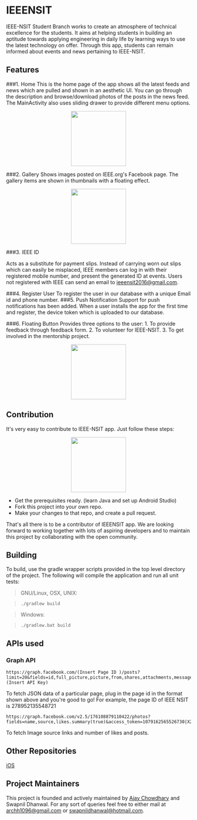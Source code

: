 # IEEENSIT


IEEE-NSIT Student Branch works to create an atmosphere of technical excellence for the students. It aims at helping students in building an aptitude towards applying engineering in daily life by learning ways to use the latest technology on offer. Through this app, students can remain informed about events and news pertaining to IEEE-NSIT.





Features
-------------
###1. Home 
This is the home page of the app shows all the latest feeds and news which are pulled and shown in an aesthetic UI. You can go through the description and browse/download photos of the posts in the news feed.
The MainActivity also uses sliding drawer to provide different menu options.
<p align="center">
<img src="https://cloud.githubusercontent.com/assets/19619541/22679498/aa1db278-ed28-11e6-949e-3a1b96640c8a.jpg" width="150" hieght="200"/>
</p>     
	

###2. Gallery
Shows images posted on IEEE.org\'s Facebook page. The gallery items are shown in thumbnails with a floating effect.
<p align="center">
<img src="https://cloud.githubusercontent.com/assets/19619541/22679492/a9f9686e-ed28-11e6-8f3f-bf8750758fa5.jpg" width="150" hieght="200"/>
</p>
###3.  IEEE ID

Acts as a substitute for payment slips. Instead of carrying worn out slips which can easily be misplaced, IEEE members can log in with their registered mobile number, and present the generated ID at events. Users not registered with IEEE can send an email to ieeensit2016@gmail.com.


###4. Register User
To register the user in our database with a unique Email id and phone number. 
###5. Push Notification
  Support for push notifications has been added. When a user installs the app for the first time and register, the device token which is uploaded to our database.


	
###6. Floating Button 
     Provides three options to the user:
        1. To provide feedback through feedback form.
	      2. To volunteer for IEEE-NSIT.
	      3. To get involved in the mentorship project.
   <p align="center">
<img src="https://cloud.githubusercontent.com/assets/19619541/22679496/a9fbeb70-ed28-11e6-8f89-20b731465631.jpg" width="150" hieght="200"/>
</p>     
	   
Contribution
------------

It's very easy to contribute to IEEE-NSIT app. Just follow these steps:

<p align="center">
<img src="https://cloud.githubusercontent.com/assets/19619541/22679493/a9fbb510-ed28-11e6-9748-06771ed772f3.jpg" width="150" hieght="200"/>
</p>

 - Get the prerequisites ready. (learn Java and set up Android Studio)
 - Fork this project into your own repo.
 - Make your changes to that repo, and create a pull request.

	

That's all there is to be a contributor of IEEENSIT app. We are looking forward to working together with lots of aspiring developers and to maintain this project by collaborating with the open community.




Building
--------
To build, use the gradle wrapper scripts provided in the top level directory of the project. The following will compile the application and run all unit tests:

>GNU/Linux, OSX, UNIX:

>`./gradlew build`

>Windows:

>`./gradlew.bat build`


APIs used
---------
### Graph API
```
https://graph.facebook.com/(Insert Page ID )/posts?limit=20&fields=id,full_picture,picture,from,shares,attachments,message,object_id,link,created_time,comments.limit(0).summary(true),likes.limit(0).summary(true)&access_token=(Insert API Key)
```
To fetch JSON data of a particular page, plug in the page id in the format shown above and you're good to go! For example, the page ID of IEEE NSIT is 278952135548721

```
https://graph.facebook.com/v2.5/176108879110422/photos?fields=name,source,likes.summary(true)&access_token=1079162565526730|X2XCCdxnMXpvWifJVGNn1iqcSl8
```
To fetch Image source links and number of likes and posts.

Other Repositories
-----------
[iOS](https://github.com/Swapnil52/ieeeNSIT)


Project Maintainers
---
This project is founded and actively maintained by [Ajay Chowdhary](ajaychowdhary.github.io) and Swapnil Dhanwal. For any sort of queries feel free to either mail at archh1096@gmail.com or swapnildhanwal@hotmail.com. 


